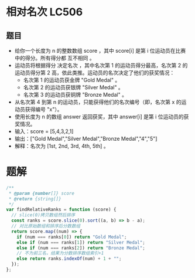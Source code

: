 # 相对名次 LC506
## 题目
* 给你一个长度为 n 的整数数组 score ，其中 score[i] 是第 i 位运动员在比赛中的得分。所有得分都 互不相同 。
* 运动员将根据得分 决定名次 ，其中名次第 1 的运动员得分最高，名次第 2 的运动员得分第 2 高，依此类推。运动员的名次决定了他们的获奖情况：
    * 名次第 1 的运动员获金牌 "Gold Medal" 。
    * 名次第 2 的运动员获银牌 "Silver Medal" 。
    * 名次第 3 的运动员获铜牌 "Bronze Medal" 。
* 从名次第 4 到第 n 的运动员，只能获得他们的名次编号（即，名次第 x 的运动员获得编号 "x"）。
* 使用长度为 n 的数组 answer 返回获奖，其中 answer[i] 是第 i 位运动员的获奖情况。
* 输入：score = [5,4,3,2,1]
* 输出：["Gold Medal","Silver Medal","Bronze Medal","4","5"]
* 解释：名次为 [1st, 2nd, 3rd, 4th, 5th] 。

# 题解
```javascript
/**
 * @param {number[]} score
 * @return {string[]}
 */
var findRelativeRanks = function (score) {
  // slice(0)拷贝数组然后排序
  const ranks = score.slice(0).sort((a, b) => b - a);
  // 对比原始数组和排序后分数数组
  return score.map((num) => {
    if (num === ranks[0]) return "Gold Medal";
    else if (num === ranks[1]) return "Silver Medal";
    else if (num === ranks[2]) return "Bronze Medal";
    // 不为前三名，结果为分数排序数组索引+1
    else return ranks.indexOf(num) + 1 + "";
  });
};
```
